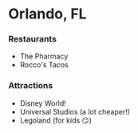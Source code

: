 # Orlando, FL

### Restaurants

- The Pharmacy
- Rocco's Tacos

### Attractions

- Disney World!
- Universal Studios (a lot cheaper!)
- Legoland (for kids :smirk:)
